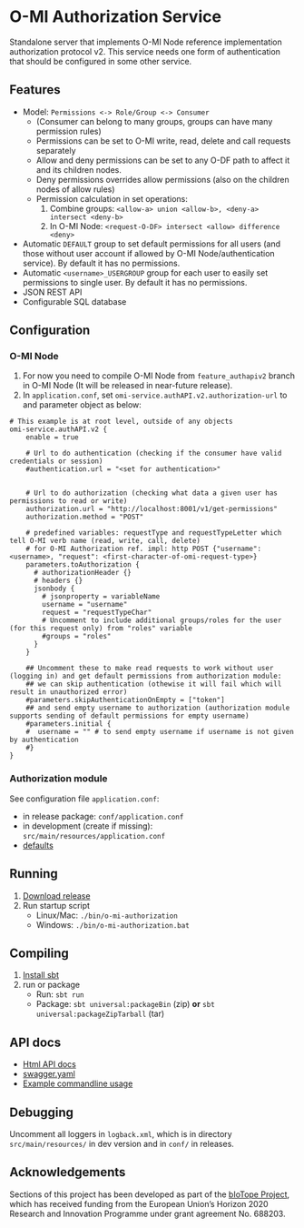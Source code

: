 O-MI Authorization Service
==========================

Standalone server that implements O-MI Node reference implementation authorization protocol v2.
This service needs one form of authentication that should be configured in some other service.

Features
-------

- Model: `Permissions <-> Role/Group <-> Consumer`
    * (Consumer can belong to many groups, groups can have many permission rules)
    * Permissions can be set to O-MI write, read, delete and call requests separately
    * Allow and deny permissions can be set to any O-DF path to affect it and its children nodes.
    * Deny permissions overrides allow permissions (also on the children nodes of allow rules)
    * Permission calculation in set operations:
        1. Combine groups: `<allow-a> union <allow-b>, <deny-a> intersect <deny-b>`
        2. In O-MI Node: `<request-O-DF> intersect <allow> difference <deny>`
- Automatic `DEFAULT` group to set default permissions for all users (and those without user account if allowed by O-MI Node/authentication service). By default it has no permissions.
- Automatic `<username>_USERGROUP` group for each user to easily set permissions to single user. By default it has no permissions.
- JSON REST API
- Configurable SQL database



Configuration
--------------

### O-MI Node


1. For now you need to compile O-MI Node from `feature_authapiv2` branch in O-MI Node (It will be released in near-future release).
2. In `application.conf`, set `omi-service.authAPI.v2.authorization-url` to and parameter object as below:
```
# This example is at root level, outside of any objects
omi-service.authAPI.v2 {
    enable = true

    # Url to do authentication (checking if the consumer have valid credentials or session)
    #authentication.url = "<set for authentication>"
    

    # Url to do authorization (checking what data a given user has permissions to read or write)
    authorization.url = "http://localhost:8001/v1/get-permissions"
    authorization.method = "POST"
    
    # predefined variables: requestType and requestTypeLetter which tell O-MI verb name (read, write, call, delete)
    # for O-MI Authorization ref. impl: http POST {"username": <username>, "request": <first-character-of-omi-request-type>}
    parameters.toAuthorization {
      # authorizationHeader {}
      # headers {}
      jsonbody {
        # jsonproperty = variableName
        username = "username"
        request = "requestTypeChar"
        # Uncomment to include additional groups/roles for the user (for this request only) from "roles" variable
        #groups = "roles"
      }
    }

    ## Uncomment these to make read requests to work without user (logging in) and get default permissions from authorization module:
    ## we can skip authentication (othewise it will fail which will result in unauthorized error)
    #parameters.skipAuthenticationOnEmpty = ["token"]
    ## and send empty username to authorization (authorization module supports sending of default permissions for empty username)
    #parameters.initial {
    #  username = "" # to send empty username if username is not given by authentication
    #}
}
```

### Authorization module

See configuration file `application.conf`:

- in release package: `conf/application.conf`
- in development (create if missing): `src/main/resources/application.conf`
- [defaults](https://github.com/AaltoAsia/O-MI-Authorization/blob/master/src/main/resources/reference.conf)

Running
------------

1. [Download release](https://github.com/AaltoAsia/O-MI-Authorization/releases/latest)
2. Run startup script
   * Linux/Mac: `./bin/o-mi-authorization`
   * Windows: `./bin/o-mi-authorization.bat`

Compiling
----------

<!-- 2. Run tests: `sbt test`-->
1. [Install sbt](https://www.scala-sbt.org/1.0/docs/Setup.html)
3. run or package
    - Run: `sbt run`
    - Package: `sbt universal:packageBin` (zip) **or** `sbt universal:packageZipTarball` (tar)


API docs
-------

* [Html API docs](http://aaltoasia.github.io/O-MI-Authorization/)
* [swagger.yaml](https://github.com/AaltoAsia/O-MI-Authorization/blob/master/swagger.yaml)
* [Example commandline usage](https://github.com/AaltoAsia/O-MI-Authorization/blob/master/apiExamples.md)

Debugging
----------

Uncomment all loggers in `logback.xml`, which is in directory `src/main/resources/` in dev version and in `conf/` in releases.

Acknowledgements
---------------

Sections of this project has been developed as part of the [bIoTope Project](www.bIoTope-project.eu), which has received funding from the European Union’s Horizon 2020 Research and Innovation Programme under grant agreement No. 688203.


